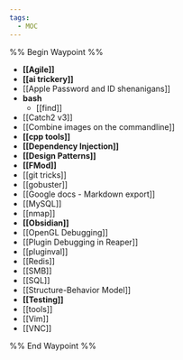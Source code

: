 ```yaml
---
tags:
  - MOC
---
```


%% Begin Waypoint %%
- **[[Agile]]**
- **[[ai trickery]]**
- [[Apple Password and ID shenanigans]]
- **bash**
	- [[find]]
- [[Catch2 v3]]
- [[Combine images on the commandline]]
- **[[cpp tools]]**
- **[[Dependency Injection]]**
- **[[Design Patterns]]**
- **[[FMod]]**
- [[git tricks]]
- [[gobuster]]
- [[Google docs - Markdown export]]
- [[MySQL]]
- [[nmap]]
- **[[Obsidian]]**
- [[OpenGL Debugging]]
- [[Plugin Debugging in Reaper]]
- [[pluginval]]
- [[Redis]]
- [[SMB]]
- [[SQL]]
- [[Structure-Behavior Model]]
- **[[Testing]]**
- [[tools]]
- [[Vim]]
- [[VNC]]

%% End Waypoint %%
